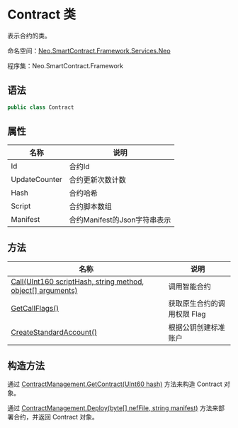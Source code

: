 # Contract 类

表示合约的类。

命名空间：[Neo.SmartContract.Framework.Services.Neo](../neo.md)

程序集：Neo.SmartContract.Framework

## 语法

```c#
public class Contract
```

## 属性

| 名称       | 说明                             |
| ---------- | -------------------------------- |
| Id     | 合约Id             |
| UpdateCounter | 合约更新次数计数             |
| Hash  | 合约哈希  |
| Script  | 合约脚本数组  |
| Manifest  | 合约Manifest的Json字符串表示  |

## 方法

| 名称                                       | 说明              |
| ---------------------------------------- | --------------- |
| [Call(UInt160 scriptHash, string method, object\[\] arguments)](Contract/Call.md) | 调用智能合约    |
| [GetCallFlags()](Contract/GetCallFlags.md)         | 获取原生合约的调用权限 Flag |
| [CreateStandardAccount()](Contract/CreateStandardAccount.md)         | 根据公钥创建标准账户 |

## 构造方法

通过 [ContractManagement.GetContract(UInt60 hash)](ContractManagement/GetContract.md) 方法来构造 Contract 对象。

通过 [ContractManagement.Deploy(byte\[\] nefFile, string manifest)](ContractManagement/Deploy.md) 方法来部署合约，并返回 Contract 对象。
